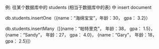 例: 往某个数据库中的 students (相当于数据库中的表) 中 insert document

db.students.insertOne（{name：“海绵宝宝”，年龄：30， gpa： 3.2}）

db.students.insertMany（[{name：“帕特里克”， 年龄：38， gpa： 1.5}，
		             {name：“Sandy”， 年龄：27， gpa： 4.0}，
		             {name：“Gary”， 年龄：18， gpa： 2.5}]）
